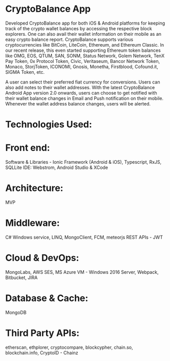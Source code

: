 # CryptoBalance App

Developed CryptoBalance app for both iOS & Android platforms for keeping track of the crypto wallet balances by accessing the respective block explorers. One can also avail their wallet information on their mobile as an easy crypto balance report. CryptoBalance supports various cryptocurrencies like BitCoin, LiteCoin, Ethereum, and Ethereum Classic. In our recent release, this even started supporting Ethereum token balances like OMG, EOS, QTUM, SAN, SONM, Status Network, Golem Network, TenX Pay Token, 0x Protocol Token, Civic, Veritaseum, Bancor Network Token, Monaco, StorjToken, ICONOMI, Gnosis, Monetha, Firstblood, Cofound.it, SIGMA Token, etc.

A user can select their preferred fiat currency for conversions. Users can also add notes to their wallet addresses. With the latest CryptoBalance Android App version 2.0 onwards, users can choose to get notified with their wallet balance changes in Email and Push notification on their mobile. Whenever the wallet address balance changes, users will be alerted.

# Technologies Used:
# Front end:
Software & Libraries - Ionic Framework (Android & iOS), Typescript, RxJS, SQLLite IDE: Webstrom, Android Studio & XCode
# Architecture: 
MVP
# Middleware: 
C# Windows service, LINQ, MongoClient, FCM, meteorjs REST APIs - JWT
# Cloud & DevOps: 
MongoLabs, AWS SES, MS Azure VM - Windows 2016 Server, Webpack, Bitbucket, JIRA
# Database & Cache: 
MongoDB
# Third Party APIs: 
etherscan, ethplorer, cryptocompare, blockcypher, chain.so, blockchain.info, CryptoID - Chainz 
